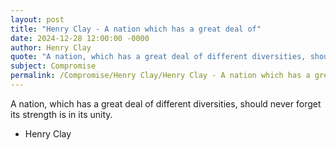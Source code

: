 ```yaml
---
layout: post
title: "Henry Clay - A nation which has a great deal of"
date: 2024-12-28 12:00:00 -0000
author: Henry Clay
quote: "A nation, which has a great deal of different diversities, should never forget its strength is in its unity."
subject: Compromise
permalink: /Compromise/Henry Clay/Henry Clay - A nation which has a great deal of
---
```


A nation, which has a great deal of different diversities, should never forget its strength is in its unity.

- Henry Clay
